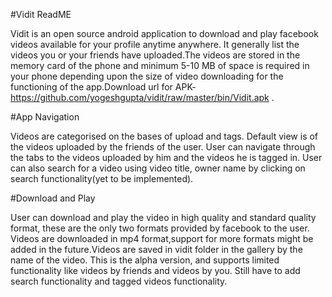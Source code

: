 #Vidit ReadME

Vidit is an open source android application to download and play facebook videos available for your profile anytime anywhere. It generally list the videos you or your friends have uploaded.The videos are stored in the memory card of the phone and minimum 5-10 MB of space is required in your phone depending upon the size of video downloading for the functioning of the app.Download url for APK-https://github.com/yogeshgupta/vidit/raw/master/bin/Vidit.apk .

#App Navigation

Videos are categorised on the bases of upload and tags. Default view is of the videos uploaded by the friends of the user. User can navigate through the tabs to the videos uploaded by him and the videos he is tagged in. User can also search for a video using video title, owner name by clicking on search functionality(yet to be implemented).

#Download and Play

User can download and play the video in high quality and standard quality format, these are the only two formats provided by facebook to the user. Videos are downloaded in mp4 format,support for more formats might be added in the future.Videos are saved in vidit folder in the gallery by the name of the video.
This is the alpha version, and supports limited functionality like videos by friends and videos by you. Still have to add search functionality and tagged videos functionality.
